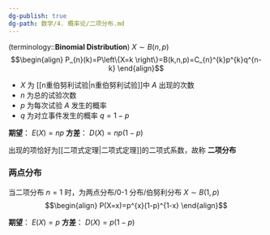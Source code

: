 ```yaml
---
dg-publish: true
dg-path: 数学/4. 概率论/二项分布.md
---
```


(terminology::**Binomial Distribution**)   $X\sim B(n,p)$
$$\begin{align}
P_{n}(k)=P\left\{X=k \right\}=B(k,n,p)=C_{n}^{k}p^{k}q^{n-k}
\end{align}$$
-  $X$ 为 [[n重伯努利试验\|n重伯努利试验]]中 $A$ 出现的次数
-  $n$ 为总的试验次数
-  $p$ 为每次试验 $A$ 发生的概率
- $q$ 为对立事件发生的概率 $q=1-p$

**期望**： $E(X)=np$
**方差**： $D(X)=np(1-p)$

出现的项恰好为[[二项式定理\|二项式定理]]的二项式系数，故称 **二项分布**

### 两点分布
当二项分布 $n=1$ 时，为两点分布/0-1 分布/伯努利分布
$X\sim B(1,p)$
$$\begin{align}
P(X=x)=p^{x}(1-p)^{1-x}
\end{align}$$


**期望**： $E(X)=p$
**方差**： $D(X)=p(1-p)$
